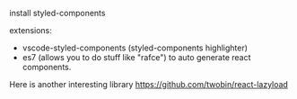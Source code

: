 install styled-components

extensions: 
- vscode-styled-components (styled-components highlighter)
- es7 (allows you to do stuff like "rafce") to auto generate react components.

Here is another interesting library
https://github.com/twobin/react-lazyload